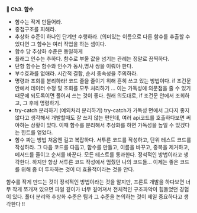 **📕 Ch3. 함수**

- 함수는 작게 만들어라.
- 중첩구조를 피해라.
- 추상화 수준이 하나인 단계만 수행하라. (의미있는 이름으로 다른 함수를 추출할 수 있다면 그 함수는 여러 작업을 하는 셈이다.
- 함수 당 추상화 수준은 동일하게
- 플래그 인수는 추하다. 함수로 부울 값을 넘기는 관례는 정말로 끔찍하다.
- 단항 함수는 함수와 인수가 동사,명사 쌍을 이뤄야 한다.
- 부수효과를 없애라. 시간적 결합, 순서 종속성을 주의하라.
- 명령과 조회를 분리하라!
  코드 줄을 줄이기 위해 흔히 쓰고 있는 방법이다. if 조건문 안에서 데이터 수정 및 조회를 모두 처리하기 ...
  이는 가독성에 의문점을 줄 수 있기 때문에 되도록이면 풀어서 쓰는 것이 좋다. 원래 의도대로, if 조건문 안에서 조회하고, 그 후에 명령하기.
- try-catch 분리하기 (예외처리 분리하기)
  try-catch가 가독성 면에서 그다지 좋지 않다고 생각해서 개발할때도 잘 쓰지 않는 편인데, 여러 api코드를 호출하다보면 써야하는 상황이 있다. 이때 함수를 분리해서 추상화를 하면 가독성을 높일 수 있겠다는 힌트를 얻었다.
- 함수 짜는 방법
  처음엔 길고 복잡하다. 서투른 코드를 작성하고, 단위 테스트 코드를 작성하라. 그 다음 코드를 다듬고, 함수를 만들고, 이름을 바꾸고, 중복을 제거하고, 메서드를 줄이고 순서를 바꾼다. 모든 테스트를 통과한다.
  정석적인 방법이라고 생각한다. 하지만 항상 서투른 코드 작성에서 멈췄던 나의 코드들... 이제는 좋은 코드를 위해 좀 더 투자하는 것이 더 효율적이라는 것을 안다.


함수를 작게 만드는 것이 정석적인 방법이라는 것을 알지만, 프론트 개발을 하다보면 너무 작게 쪼개져 있으면 파일 깊이가 너무 깊어져서 전체적인 구조파악이 힘들었던 경험이 있다. 폴더 분리와 추상화 수준은 팀과 그 수준을 논의하는 것이 제일 중요하다고 생각한다 !! 
